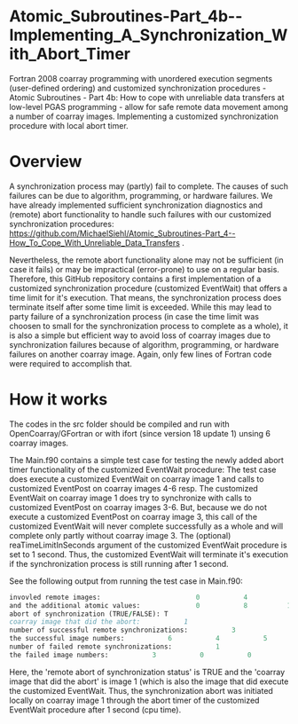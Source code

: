 # Atomic_Subroutines-Part_4b--Implementing_A_Synchronization_With_Abort_Timer
Fortran 2008 coarray programming with unordered execution segments (user-defined ordering) and customized synchronization procedures - Atomic Subroutines - Part 4b: How to cope with unreliable data transfers at low-level PGAS programming - allow for safe remote data movement among a number of coarray images. Implementing a customized synchronization procedure with local abort timer.

# Overview
A synchronization process may (partly) fail to complete. The causes of such failures can be due to algorithm, programming, or hardware failures. We have already implemented sufficient synchronization diagnostics and (remote) abort functionality to handle such failures with our customized synchronization procedures: https://github.com/MichaelSiehl/Atomic_Subroutines-Part_4--How_To_Cope_With_Unreliable_Data_Transfers .<br />

Nevertheless, the remote abort functionality alone may not be sufficient (in case it fails) or may be impractical (error-prone) to use on a regular basis. Therefore, this GitHub repository contains a first implementation of a customized synchronization procedure (customized EventWait) that offers a time limit for it's execution. That means, the synchronization process does terminate itself after some time limit is exceeded. While this may lead to party failure of a synchronization process (in case the time limit was choosen to small for the synchronization process to complete as a whole), it is also a simple but efficient way to avoid loss of coarray images due to synchronization failures because of algorithm, programming, or hardware failures on another coarray image. Again, only few lines of Fortran code were required to accomplish that.<br />

# How it works
The codes in the src folder should be compiled and run with OpenCoarray/GFortran or with ifort (since version 18 update 1) unsing 6 coarray images.<br />

The Main.f90 contains a simple test case for testing the newly added abort timer functionality of the customized EventWait procedure: The test case does execute a customized EventWait on coarray image 1 and calls to customized EventPost on coarray images 4-6 resp. The customized EventWait on coarray image 1 does try to synchronize with calls to customized EventPost on coarray images 3-6. But, because we do not execute a customized EventPost on coarray image 3, this call of the customized EventWait will never complete successfully as a whole and will complete only partly without coarray image 3. The (optional) reaTimeLimitInSeconds argument of the customized EventWait procedure is set to 1 second. Thus, the customized EventWait will terminate it's execution if the synchronization process is still running after 1 second.<br />

See the following output from running the test case in Main.f90:<br />
```fortran
invovled remote images:                        0           4           5           6
and the additional atomic values:              0           8          10          12
abort of synchronization (TRUE/FALSE): T
coarray image that did the abort:           1
number of successful remote synchronizations:           3
the successful image numbers:           6           4           5           0
number of failed remote synchronizations:           1
the failed image numbers:           3           0           0           0
```
Here, the 'remote abort of synchronization status' is TRUE and the 'coarray image that did the abort' is image 1 (which is also the image that did execute the customized EventWait. Thus, the synchronization abort was initiated locally on coarray image 1 through the abort timer of the customized EventWait procedure after 1 second (cpu time).<br />
